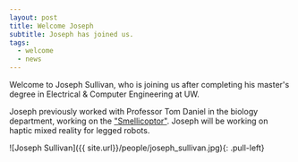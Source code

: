 ```yaml
---
layout: post
title: Welcome Joseph
subtitle: Joseph has joined us.
tags:
  - welcome
  - news
---
```


Welcome to Joseph Sullivan, who is joining us after completing his master's degree in Electrical & Computer Engineering at UW. 

Joseph previously worked with Professor Tom Daniel in the biology department, working on the ["Smellicoptor"](https://faculty.washington.edu/danielt/). Joseph will be working on haptic mixed reality for legged robots. 

![Joseph Sullivan]({{ site.url}}/people/joseph_sullivan.jpg){: .pull-left}

